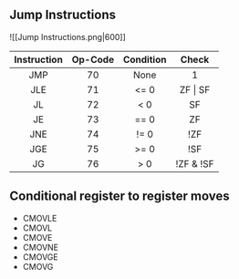 ## Jump Instructions

![[Jump Instructions.png|600]]

| Instruction | Op-Code | Condition |   Check   |
|:-----------:|:-------:|:---------:|:---------:|
|     JMP     |   70    |   None    |     1     |
|     JLE     |   71    |   <= 0    | ZF \| SF  |
|     JL      |   72    |    < 0    |    SF     |
|     JE      |   73    |   == 0    |    ZF     |
|     JNE     |   74    |   != 0    |    !ZF    |
|     JGE     |   75    |   >= 0    |    !SF    |
|     JG      |   76    |    > 0    | !ZF & !SF |

## Conditional register to register moves
- CMOVLE
- CMOVL
- CMOVE
- CMOVNE
- CMOVGE
- CMOVG